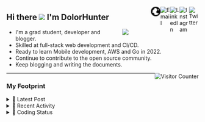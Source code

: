 <a href="https://twitter.com/tzu__hsiang"><img align="right" alt="Twitter" width="25px" src="https://cdn.jsdelivr.net/npm/simple-icons@v3/icons/twitter.svg"/></a>
<a href="https://www.instagram.com/wangzi_xiang/"><img align="right" alt="Instagram" width="25px" src="https://cdn.jsdelivr.net/npm/simple-icons@v3/icons/instagram.svg"/></a>
<a href="https://www.linkedin.com/in/zixiangwang/"><img align="right" alt="LinkedIn" width="25px" src="https://cdn.jsdelivr.net/npm/simple-icons@v3/icons/linkedin.svg"/></a>
<a href="mailto:dolorhunter@gmail.com"><img align="right" alt="Email" width="25px" src="https://cdn.jsdelivr.net/npm/simple-icons@3.5.0/icons/gmail.svg"/></a>
<a href="https://dolorhunter.com"><img align="right" alt="dolorhunter.com" width="25px" src="https://raw.githubusercontent.com/iconic/open-iconic/master/svg/globe.svg" /></a>

<h2>Hi there <img src="https://media.giphy.com/media/hvRJCLFzcasrR4ia7z/giphy.gif" width="25"> I'm DolorHunter</h2>

<a href="https://dolorhunter.com"><img width="125px" align='right' src="https://res.cloudinary.com/dfb5w2ccj/image/upload/v1641176695/favicon_a41cwz.png"></a>

<ul>
  <li>I'm a grad student, developer and blogger.</li>
  <li>Skilled at full-stack web development and CI/CD.</li>
  <li>Ready to learn Mobile development, AWS and Go in 2022.</li>
  <li>Continue to contribute to the open source community.</li>
  <li>Keep blogging and writing the documents.</li>
</ul>

<img align="right" alt="Visitor Counter" src="https://komarev.com/ghpvc/?username=DolorHunter&color=dc143c&style=flat-square">

---

### My Footprint

<details>
  <summary>🙉 Latest Post</summary>

<!-- BLOG-POST-LIST:START -->
- [遊移的月亮 - 第 100 篇博客總結](https://dolorhunter.com/wandering-moon-100-th-blog-summary/)
- [大時代的用腳投票 - 你拼命潤](https://dolorhunter.com/voting-with-the-feet-in-the-big-era-npm-run/)
- [大翻譯運動 - 讓世界看見真正的中國](https://dolorhunter.com/the-great-translation-movement-let-the-world-see-the-real-china/)
- [這個世界會好嗎？俄羅斯入侵烏克蘭戰爭](https://dolorhunter.com/will-the-world-be-better-russian-ukraine-war/)
- [夺冠日记与人情冷暖](https://dolorhunter.com/covid-diary-and-human-affection/)
<!-- BLOG-POST-LIST:END -->

</details>

<details>
  <summary>🙊 Recent Activity</summary>

<!--START_SECTION:activity-->
1. 🗣 Commented on [#267](https://github.com/v2fly/v2ray-step-by-step/issues/267) in [v2fly/v2ray-step-by-step](https://github.com/v2fly/v2ray-step-by-step)
2. 💪 Opened PR [#267](https://github.com/v2fly/v2ray-step-by-step/pull/267) in [v2fly/v2ray-step-by-step](https://github.com/v2fly/v2ray-step-by-step)
3. 🗣 Commented on [#262](https://github.com/v2fly/v2ray-step-by-step/issues/262) in [v2fly/v2ray-step-by-step](https://github.com/v2fly/v2ray-step-by-step)
4. 🎉 Merged PR [#19](https://github.com/lib-hfut/lib-hfut/pull/19) in [lib-hfut/lib-hfut](https://github.com/lib-hfut/lib-hfut)
5. 💪 Opened PR [#19](https://github.com/lib-hfut/lib-hfut/pull/19) in [lib-hfut/lib-hfut](https://github.com/lib-hfut/lib-hfut)
<!--END_SECTION:activity-->

</details>

<details>
  <summary>🙈 Coding Status</summary>
    <img align="left" alt="GitHub Status" src="https://github-readme-stats.vercel.app/api?username=dolorhunter&show_icons=true&bg_color=30,e96443,904e95&title_color=fff&text_color=fff">
    <img align="left" alt="Code Status" src="https://github-readme-stats.vercel.app/api/top-langs/?username=dolorhunter&layout=compact&bg_color=30,e96443,904e95&title_color=fff&text_color=fff" />
</details>


